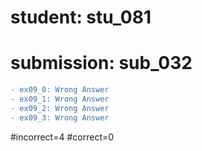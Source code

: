 # student: stu_081
# submission: sub_032

```diff
- ex09_0: Wrong Answer
- ex09_1: Wrong Answer
- ex09_2: Wrong Answer
- ex09_3: Wrong Answer
```
#incorrect=4
#correct=0
